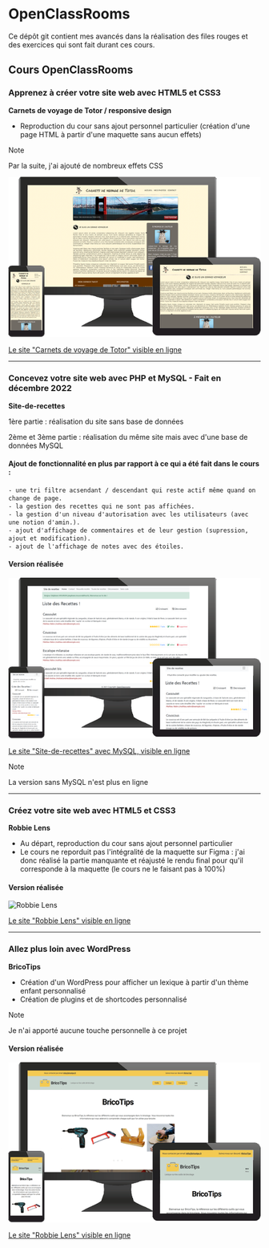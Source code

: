 # OpenClassRooms

Ce dépôt git contient mes avancés dans la réalisation des files rouges et des exercices
qui sont fait durant ces cours.

## Cours OpenClassRooms

### Apprenez à créer votre site web avec HTML5 et CSS3

**Carnets de voyage de Totor / responsive design**

- Reproduction du cour sans ajout personnel particulier (création d'une page HTML à partir d'une maquette sans aucun effets)

> [!NOTE]
> Par la suite, j'ai ajouté de nombreux effets CSS

![Carnets de voyage de Totor](/Apprenez-a-creer-votre-site-web-avec-HTML5-et-CSS3/monitor-g9ceeb1f8d_640.png)

[Le site "Carnets de voyage de Totor" visible en ligne](https://stephane-mouron.fr/OpenClassrooms/Carnet-de-voyage-de-Totor/index.html)

<hr />

### Concevez votre site web avec PHP et MySQL - Fait en décembre 2022

**Site-de-recettes**

1ère partie : réalisation du site sans base de données

2ème et 3ème partie : réalisation du même site mais avec d'une base de données MySQL

#### Ajout de fonctionnalité en plus par rapport à ce qui a été fait dans le cours :

    - une tri filtre acsendant / descendant qui reste actif même quand on change de page.
    - la gestion des recettes qui ne sont pas affichées.
    - la gestion d'un niveau d'autorisation avec les utilisateurs (avec une notion d'amin.).
    - ajout d'affichage de commentaires et de leur gestion (supression, ajout et modification).
    - ajout de l'affichage de notes avec des étoiles.

#### Version réalisée

![Site-de-recettes](/Concevez-votre-site-web-avec-PHP-MySQL/Site-de-recettes/monitor-g9ceeb1f8d_640.png)

[Le site "Site-de-recettes" avec MySQL, visible en ligne ](https://stephane-mouron.fr/OpenClassrooms/recettes/home.php)

> [!NOTE]
> La version sans MySQL n'est plus en ligne

<hr />

### Créez votre site web avec HTML5 et CSS3

**Robbie Lens**

- Au départ, reproduction du cour sans ajout personnel particulier
- Le cours ne reporduit pas l'intégralité de la maquette sur Figma : j'ai donc réalisé la partie manquante et réajusté le rendu final pour qu'il corresponde à la maquette (le cours ne le faisant pas à 100%)

#### Version réalisée

![Robbie Lens](/Créez-votre-site-web-avec-HTML5-et-CSS3/monitor-g9ceeb1f8d_640.png)

[Le site "Robbie Lens" visible en ligne](https://stephane-mouron.fr/OpenClassrooms/recettes/home.php)

<hr />

### Allez plus loin avec WordPress

**BricoTips**

- Création d'un WordPress pour afficher un lexique à partir d'un thème enfant personnalisé
- Création de plugins et de shortcodes personnalisé

> [!NOTE]
> Je n'ai apporté aucune touche personnelle à ce projet

#### Version réalisée

![Robbie Lens](/Allez-plus-loin-avec-WordPress/monitor-g9ceeb1f8d_640.png)

[Le site "Robbie Lens" visible en ligne](https://stephane-mouron.fr/OpenClassrooms/bricotips/)
